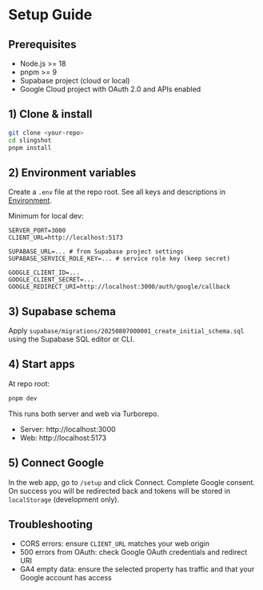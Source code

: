 # Setup Guide

## Prerequisites
- Node.js >= 18
- pnpm >= 9
- Supabase project (cloud or local)
- Google Cloud project with OAuth 2.0 and APIs enabled

## 1) Clone & install

```bash
git clone <your-repo>
cd slingshot
pnpm install
```

## 2) Environment variables

Create a `.env` file at the repo root. See all keys and descriptions in [Environment](./env.md).

Minimum for local dev:
```
SERVER_PORT=3000
CLIENT_URL=http://localhost:5173

SUPABASE_URL=... # from Supabase project settings
SUPABASE_SERVICE_ROLE_KEY=... # service role key (keep secret)

GOOGLE_CLIENT_ID=...
GOOGLE_CLIENT_SECRET=...
GOOGLE_REDIRECT_URI=http://localhost:3000/auth/google/callback
```

## 3) Supabase schema

Apply `supabase/migrations/20250807000001_create_initial_schema.sql` using the Supabase SQL editor or CLI.

## 4) Start apps

At repo root:
```bash
pnpm dev
```
This runs both server and web via Turborepo.

- Server: http://localhost:3000
- Web: http://localhost:5173

## 5) Connect Google

In the web app, go to `/setup` and click Connect. Complete Google consent. On success you will be redirected back and tokens will be stored in `localStorage` (development only).

## Troubleshooting
- CORS errors: ensure `CLIENT_URL` matches your web origin
- 500 errors from OAuth: check Google OAuth credentials and redirect URI
- GA4 empty data: ensure the selected property has traffic and that your Google account has access